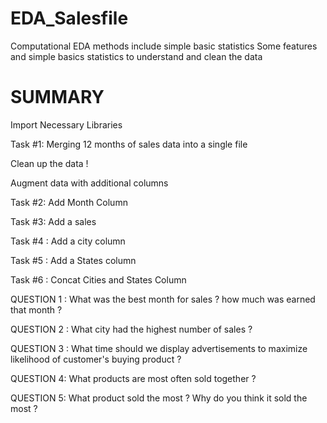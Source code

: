 # EDA_Salesfile
Computational EDA methods include simple basic statistics 
Some features and simple basics statistics to understand and clean the data

# SUMMARY

Import Necessary Libraries

Task #1: Merging 12 months of sales data into a single file

Clean up the data !

Augment data with additional columns

Task #2: Add Month Column

Task #3: Add a sales

Task #4 : Add a city column

Task #5 : Add a States column

Task #6 : Concat Cities and States Column

QUESTION 1 : What was the best month for sales ? how much was earned that month ?

QUESTION 2 : What city had the highest number of sales ?

QUESTION 3 : What time should we display advertisements to maximize likelihood of customer's buying product ?

QUESTION 4: What products are most often sold together ?

QUESTION 5: What product sold the most ? Why do you think it sold the most ?
